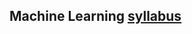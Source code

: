 ## Machine Learning [syllabus](https://github.com/thanksduck/Sem-6/blob/main/Machine%20Learning/Syllabus%20Machine%20Learning.pdf)